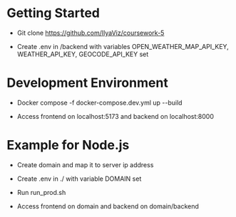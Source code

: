 # Getting Started

* Git clone https://github.com/IlyaViz/coursework-5

* Create .env in /backend with variables OPEN_WEATHER_MAP_API_KEY, WEATHER_API_KEY, GEOCODE_API_KEY set

# Development Environment

* Docker compose -f docker-compose.dev.yml up --build

* Access frontend on localhost:5173 and backend on localhost:8000

# Example for Node.js

* Create domain and map it to server ip address

* Create .env in ./ with variable DOMAIN set
  
* Run run_prod.sh

* Access frontend on domain and backend on domain/backend
